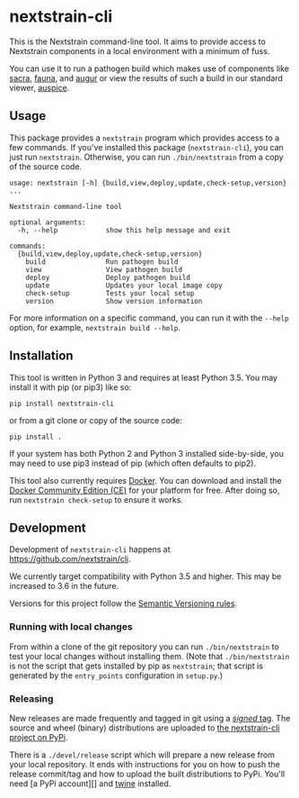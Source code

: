 # nextstrain-cli

This is the Nextstrain command-line tool.  It aims to provide access to
Nextstrain components in a local environment with a minimum of fuss.

You can use it to run a pathogen build which makes use of components like
[sacra][], [fauna][], and [augur][] or view the results of such a build in our
standard viewer, [auspice][].


[sacra]: https://github.com/nextstrain/sacra
[fauna]: https://github.com/nextstrain/fauna
[augur]: https://github.com/nextstrain/augur
[auspice]: https://github.com/nextstrain/auspice


## Usage

This package provides a `nextstrain` program which provides access to a few
commands.  If you've installed this package (`nextstrain-cli`), you can just
run `nextstrain`.  Otherwise, you can run `./bin/nextstrain` from a copy of the
source code.

```
usage: nextstrain [-h] {build,view,deploy,update,check-setup,version} ...

Nextstrain command-line tool

optional arguments:
  -h, --help            show this help message and exit

commands:
  {build,view,deploy,update,check-setup,version}
    build               Run pathogen build
    view                View pathogen build
    deploy              Deploy pathogen build
    update              Updates your local image copy
    check-setup         Tests your local setup
    version             Show version information
```

For more information on a specific command, you can run it with the `--help`
option, for example, `nextstrain build --help`.


## Installation

This tool is written in Python 3 and requires at least Python 3.5.  You may
install it with pip (or pip3) like so:

    pip install nextstrain-cli

or from a git clone or copy of the source code:

    pip install .

If your system has both Python 2 and Python 3 installed side-by-side, you may
need to use pip3 instead of pip (which often defaults to pip2).

This tool also currently requires [Docker][].  You can download and install the
[Docker Community Edition (CE)][] for your platform for free.  After doing so,
run `nextstrain check-setup` to ensure it works.


[Docker]: https://docker.com
[Docker Community Edition (CE)]: https://www.docker.com/community-edition#download


## Development

Development of `nextstrain-cli` happens at <https://github.com/nextstrain/cli>.

We currently target compatibility with Python 3.5 and higher.  This may be
increased to 3.6 in the future.

Versions for this project follow the [Semantic Versioning rules][].

### Running with local changes

From within a clone of the git repository you can run `./bin/nextstrain` to
test your local changes without installing them.  (Note that `./bin/nextstrain`
is not the script that gets installed by pip as `nextstrain`; that script is
generated by the `entry_points` configuration in `setup.py`.)

### Releasing

New releases are made frequently and tagged in git using a [_signed_ tag][].
The source and wheel (binary) distributions are uploaded to [the nextstrain-cli
project on PyPi](https://pypi.org/project/nextstrain-cli).

There is a `./devel/release` script which will prepare a new release from your
local repository.  It ends with instructions for you on how to push the release
commit/tag and how to upload the built distributions to PyPi.  You'll need [a
PyPi account][] and [twine][] installed.


[Semantic Versioning rules]: https://semver.org
[_signed_ tag]: https://git-scm.com/book/en/v2/Git-Tools-Signing-Your-Work
[PyPi account]: https://pypi.org/account/register/
[twine]: https://pypi.org/project/twine
